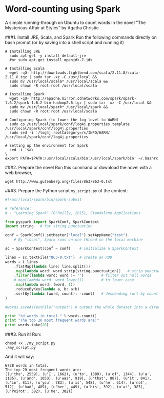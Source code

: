 # Word-counting using Spark

A simple running-through on Ubuntu to count words in the novel "The Mysterious Affair at Styles" by Agatha Christie

###1. Install JRE, Scala, and Spark
Run the following commands directly on bash prompt (or by saving into a shell script and running it)
```
# Installing JRE
  sudo apt-get -y install default-jre
  #or sudo apt-get install openjdk-7-jdk

# Installing Scala
  wget -qO- http://downloads.lightbend.com/scala/2.11.8/scala-2.11.8.tgz | sudo tar -xz -C /usr/local &&
  sudo mv /usr/local/scala* /usr/local/scala &&
  sudo chown -R root:root /usr/local/scala

# Installing Spark
  wget -qO- http://apache.mirror.cdnetworks.com/spark/spark-1.6.2/spark-1.6.2-bin-hadoop2.6.tgz | sudo tar -xz -C /usr/local &&
  sudo mv /usr/local/spark* /usr/local/spark &&
  sudo chown -R root:root /usr/local/scala

# Configuring Spark (to lower the log level to WARN)
  sudo cp /usr/local/spark/conf/log4j.properties.template /usr/local/spark/conf/log4j.properties
  sudo sed -i '/log4j.rootCategory=/s/INFO/WARN/' /usr/local/spark/conf/log4j.properties

# Setting up the environment for Spark
  sed -i '$a\
\
export PATH=$PATH:/usr/local/scala/bin:/usr/local/spark/bin' ~/.bashrc
```

###2. Prepare the novel
Run this command or download the novel with a web browser,
```
wget http://www.gutenberg.org/files/863/863-0.txt
```

###3. Prepare the Python script `my_script.py` of the content:
```python
#!/usr/local/spark/bin/spark-submit

# reference:
# - "Learning Spark" (O'Reilly, 2015), Standalone Applications

from pyspark import SparkConf, SparkContext
import string   # for string.punctuation

conf = SparkConf().setMaster("local").setAppName("test")
    # By "local", Spark runs on one thread on the local machine

sc = SparkContext(conf = conf)    # initialize a SparkContext

lines = sc.textFile("863-0.txt")  # create an RDD
words = ( lines
    .flatMap(lambda line: line.split())     
    .map(lambda word: word.strip(string.punctuation))   # strip punctuation characters
    .filter(lambda word: word != '')        # filter out null words
    #.map(lambda word: word.lower())        # to lower case
    .map(lambda word: (word, 1))
    .reduceByKey(lambda a, b: a+b)
    .sortBy(lambda (word, count): -count)   # descending sort by count
)

#words.saveAsTextFile("output") # output the whole dataset into a directory

print "%d words in total." % words.count()
print "The top 20 most frequent words are:"
print words.take(20)
```

###3. Run it!
Run:
```
chmod +x ./my_script.py
./my_script.py
```

And it will say:
```
6728 words in total.
The top 20 most frequent words are:
[(u'the', 2559), (u'I', 1662), (u'to', 1389), (u'of', 1344), (u'a', 1185), (u'and', 1050), (u'was', 919), (u'that', 887), (u'it', 841), (u'in', 811), (u'you', 783), (u'is', 548), (u'he', 514), (u'not', 512), (u'had', 489), (u'her', 449), (u'his', 392), (u'at', 385), (u'Poirot', 382), (u'me', 382)]
```

